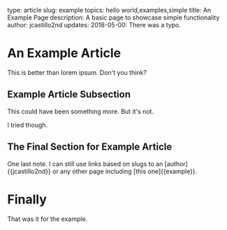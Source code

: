type: article
slug: example
topics: hello world,examples,simple
title: An Example Page
description: A basic page to showcase simple functionality
author: jcastillo2nd
updates: 2018-05-00: There was a typo.

# An Example Article

This is better than lorem ipsum. Don't you think?

## Example Article Subsection

This could have been something more. But it's not.

I tried though.

## The Final Section for Example Article

One last note. I can still use links based on slugs to an [author]{{jcastillo2nd}} or any other page including [this one]{{example}}.

# Finally

That was it for the example.
